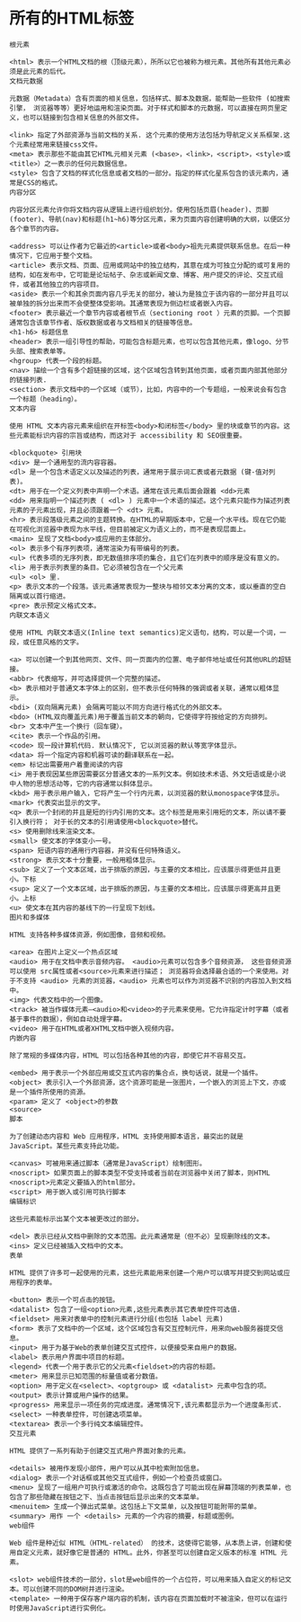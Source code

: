 # 所有的HTML标签

    根元素
    
    <html> 表示一个HTML文档的根（顶级元素），所所以它也被称为根元素。其他所有其他元素必须是此元素的后代。
    文档元数据
    
    元数据（Metadata）含有页面的相关信息，包括样式、脚本及数据，能帮助一些软件 (如搜索引擎， 浏览器等等）更好地运用和渲染页面。对于样式和脚本的元数据，可以直接在网页里定义，也可以链接到包含相关信息的外部文件。
    
    <link> 指定了外部资源与当前文档的关系. 这个元素的使用方法包括为导航定义关系框架.这个元素经常用来链接css文件。
    <meta> 表示那些不能由其它HTML元相关元素 (<base>，<link>，<script>，<style>或<title>）之一表示的任何元数据信息。
    <style> 包含了文档的样式化信息或者文档的一部分。指定的样式化星系包含的该元素内，通常是CSS的格式。
    内容分区
    
    内容分区元素允许你将文档内容从逻辑上进行组织划分。使用包括页眉(header)、页脚(footer)、导航(nav)和标题(h1~h6)等分区元素，来为页面内容创建明确的大纲，以便区分各个章节的内容。
    
    <address> 可以让作者为它最近的<article>或者<body>祖先元素提供联系信息。在后一种情况下，它应用于整个文档。
    <article> 表示文档、页面、应用或网站中的独立结构，其意在成为可独立分配的或可复用的结构，如在发布中，它可能是论坛帖子、杂志或新闻文章、博客、用户提交的评论、交互式组件，或者其他独立的内容项目。
    <aside> 表示一个和其余页面内容几乎无关的部分，被认为是独立于该内容的一部分并且可以被单独的拆分出来而不会使整体受影响。其通常表现为侧边栏或者嵌入内容。
    <footer> 表示最近一个章节内容或者根节点（sectioning root ）元素的页脚。一个页脚通常包含该章节作者、版权数据或者与文档相关的链接等信息。
    <h1-h6> 标题信息
    <header> 表示一组引导性的帮助，可能包含标题元素，也可以包含其他元素，像logo、分节头部、搜索表单等。
    <hgroup> 代表一个段的标题。
    <nav> 描绘一个含有多个超链接的区域，这个区域包含转到其他页面，或者页面内部其他部分的链接列表.
    <section> 表示文档中的一个区域（或节），比如，内容中的一个专题组，一般来说会有包含一个标题（heading）。
    文本内容
    
    使用 HTML 文本内容元素来组织在开标签<body>和闭标签</body> 里的块或章节的内容。这些元素能标识内容的宗旨或结构，而这对于 accessibility 和 SEO很重要。
    
    <blockquote> 引用块
    <div> 是一个通用型的流内容容器。
    <dl> 是一个包含术语定义以及描述的列表，通常用于展示词汇表或者元数据 (键-值对列表)。
    <dt> 用于在一个定义列表中声明一个术语。通常在该元素后面会跟着 <dd>元素
    <dd> 用来指明一个描述列表 ( <dl> ) 元素中一个术语的描述。这个元素只能作为描述列表元素的子元素出现，并且必须跟着一个 <dt> 元素。
    <hr> 表示段落级元素之间的主题转换。在HTML的早期版本中，它是一个水平线。现在它仍能在可视化浏览器中表现为水平线，但目前被定义为语义上的，而不是表现层面上。
    <main> 呈现了文档<body>或应用的主体部分。
    <ol> 表示多个有序列表项，通常渲染为有带编号的列表。
    <ul> 代表多项的无序列表，即无数值排序项的集合，且它们在列表中的顺序是没有意义的。
    <li> 用于表示列表里的条目。它必须被包含在一个父元素
    <ul> <ol> 里.
    <p> 表示文本的一个段落。该元素通常表现为一整块与相邻文本分离的文本，或以垂直的空白隔离或以首行缩进。
    <pre> 表示预定义格式文本。
    内联文本语义
    
    使用 HTML 内联文本语义(Inline text semantics)定义语句，结构，可以是一个词，一段，或任意风格的文字。
    
    <a> 可以创建一个到其他网页、文件、同一页面内的位置、电子邮件地址或任何其他URL的超链接。
    <abbr> 代表缩写，并可选择提供一个完整的描述。
    <b> 表示相对于普通文本字体上的区别，但不表示任何特殊的强调或者关联，通常以粗体显示。
    <bdi> (双向隔离元素) 会隔离可能以不同方向进行格式化的外部文本。
    <bdo> (HTML双向覆盖元素)用于覆盖当前文本的朝向，它使得字符按给定的方向排列。
    <br> 文本中产生一个换行（回车键）。
    <cite> 表示一个作品的引用。
    <code> 现一段计算机代码. 默认情况下, 它以浏览器的默认等宽字体显示。
    <data> 将一个指定内容和机器可读的翻译联系在一起。
    <em> 标记出需要用户着重阅读的内容
    <i> 用于表现因某些原因需要区分普通文本的一系列文本。例如技术术语、外文短语或是小说中人物的思想活动等，它的内容通常以斜体显示。
    <kbd> 用于表示用户输入，它将产生一个行内元素，以浏览器的默认monospace字体显示。
    <mark> 代表突出显示的文字。
    <q> 表示一个封闭的并且是短的行内引用的文本。这个标签是用来引用短的文本，所以请不要引入换行符； 对于长的文本的引用请使用<blockquote>替代。
    <s> 使用删除线来渲染文本。
    <small> 使文本的字体变小一号。
    <span> 短语内容的通用行内容器，并没有任何特殊语义。
    <strong> 表示文本十分重要，一般用粗体显示。
    <sub> 定义了一个文本区域，出于排版的原因，与主要的文本相比，应该展示得更低并且更小。下标
    <sup> 定义了一个文本区域，出于排版的原因，与主要的文本相比，应该展示得更高并且更小。上标
    <u> 使文本在其内容的基线下的一行呈现下划线。
    图片和多媒体
    
    HTML 支持各种多媒体资源，例如图像，音频和视频。
    
    <area> 在图片上定义一个热点区域
    <audio> 用于在文档中表示音频内容。 <audio>元素可以包含多个音频资源， 这些音频资源可以使用 src属性或者<source>元素来进行描述； 浏览器将会选择最合适的一个来使用。对于不支持 <audio> 元素的浏览器，<audio> 元素也可以作为浏览器不识别的内容加入到文档中。
    <img> 代表文档中的一个图像。
    <track> 被当作媒体元素—<audio>和<video>的子元素来使用。它允许指定计时字幕（或者基于事件的数据），例如自动处理字幕。
    <video> 用于在HTML或者XHTML文档中嵌入视频内容。
    内嵌内容
    
    除了常规的多媒体内容，HTML 可以包括各种其他的内容，即使它并不容易交互。
    
    <embed> 用于表示一个外部应用或交互式内容的集合点，换句话说，就是一个插件。
    <object> 表示引入一个外部资源，这个资源可能是一张图片，一个嵌入的浏览上下文，亦或是一个插件所使用的资源。
    <param> 定义了 <object>的参数
    <source>
    脚本
    
    为了创建动态内容和 Web 应用程序，HTML 支持使用脚本语言，最突出的就是 JavaScript。某些元素支持此功能。
    
    <canvas> 可被用来通过脚本（通常是JavaScript）绘制图形。
    <noscript> 如果页面上的脚本类型不受支持或者当前在浏览器中关闭了脚本，则HTML <noscript>元素定义要插入的html部分。
    <script> 用于嵌入或引用可执行脚本
    编辑标识
    
    这些元素能标示出某个文本被更改过的部分。
    
    <del> 表示已经从文档中删除的文本范围。此元素通常是（但不必）呈现删除线的文本。
    <ins> 定义已经被插入文档中的文本。
    表单
    
    HTML 提供了许多可一起使用的元素，这些元素能用来创建一个用户可以填写并提交到网站或应用程序的表单。
    
    <button> 表示一个可点击的按钮。
    <datalist> 包含了一组<option>元素,这些元素表示其它表单控件可选值.
    <fieldset> 用来对表单中的控制元素进行分组(也包括 label 元素)
    <form> 表示了文档中的一个区域，这个区域包含有交互控制元件，用来向web服务器提交信息。
    <input> 用于为基于Web的表单创建交互式控件，以便接受来自用户的数据。
    <label> 表示用户界面中项目的标题。
    <legend> 代表一个用于表示它的父元素<fieldset>的内容的标题。
    <meter> 用来显示已知范围的标量值或者分数值。
    <option> 用于定义在<select>、<optgroup> 或 <datalist> 元素中包含的项。
    <output> 表示计算或用户操作的结果。
    <progress> 用来显示一项任务的完成进度。通常情况下,该元素都显示为一个进度条形式.
    <select> 一种表单控件，可创建选项菜单。
    <textarea> 表示一个多行纯文本编辑控件。
    交互元素
    
    HTML 提供了一系列有助于创建交互式用户界面对象的元素。
    
    <details> 被用作发现小部件，用户可以从其中检索附加信息。
    <dialog> 表示一个对话框或其他交互式组件，例如一个检查员或窗口。
    <menu> 呈现了一组用户可执行或激活的命令。这既包含了可能出现在屏幕顶端的列表菜单，也包含了那些隐藏在按钮之下、当点击按钮后显示出来的文本菜单。
    <menuitem> 生成一个弹出式菜单。这包括上下文菜单，以及按钮可能附带的菜单。
    <summary> 用作 一个 <details> 元素的一个内容的摘要，标题或图例。
    web组件
    
    Web 组件是种近似 HTML（HTML-related） 的技术，这使得它能够，从本质上讲，创建和使用自定义元素，就好像它是普通的 HTML。此外，你甚至可以创建自定义版本的标准 HTML 元素。
    
    <slot> web组件技术的一部分，slot是web组件的一个占位符，可以用来插入自定义的标记文本。可以创建不同的DOM树并进行渲染。
    <template> 一种用于保存客户端内容的机制，该内容在页面加载时不被渲染，但可以在运行时使用JavaScript进行实例化。

